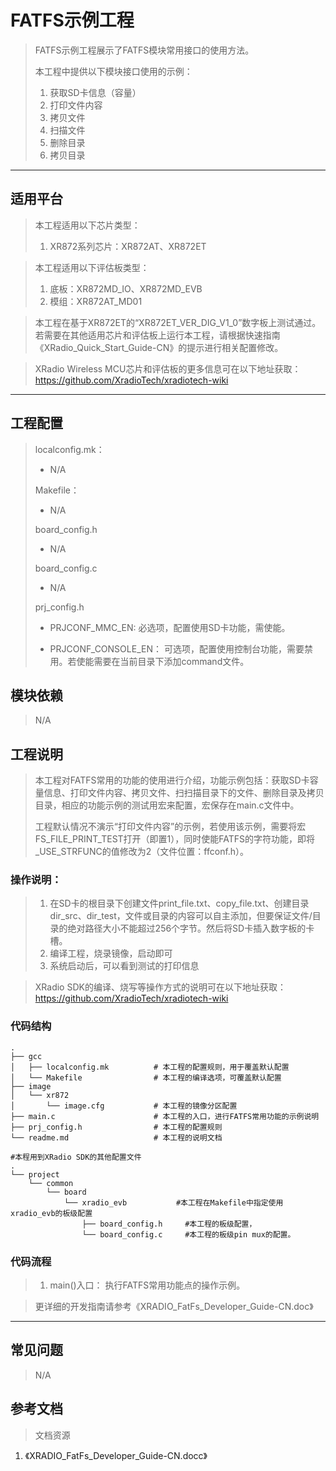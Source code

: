 # FATFS示例工程

> FATFS示例工程展示了FATFS模块常用接口的使用方法。
>
> 本工程中提供以下模块接口使用的示例：
>
> 1. 获取SD卡信息（容量）
> 2. 打印文件内容
> 3. 拷贝文件
> 4. 扫描文件
> 5. 删除目录
> 6. 拷贝目录

---

## 适用平台

> 本工程适用以下芯片类型：
>
> 1. XR872系列芯片：XR872AT、XR872ET

> 本工程适用以下评估板类型：
> 1. 底板：XR872MD_IO、XR872MD_EVB
> 2. 模组：XR872AT_MD01

> 本工程在基于XR872ET的“XR872ET_VER_DIG_V1_0”数字板上测试通过。
> 若需要在其他适用芯片和评估板上运行本工程，请根据快速指南《XRadio_Quick_Start_Guide-CN》的提示进行相关配置修改。

> XRadio Wireless MCU芯片和评估板的更多信息可在以下地址获取：
> https://github.com/XradioTech/xradiotech-wiki

---

## 工程配置

> localconfig.mk：
>
> - N/A
>
> Makefile：
>
> - N/A
>
> board_config.h
>
> - N/A
>
> board_config.c
>
> - N/A
>
> prj_config.h
>
> - PRJCONF_MMC_EN: 必选项，配置使用SD卡功能，需使能。
>
> - PRJCONF_CONSOLE_EN： 可选项，配置使用控制台功能，需要禁用。若使能需要在当前目录下添加command文件。

## 模块依赖

> N/A

## 工程说明

> 本工程对FATFS常用的功能的使用进行介绍，功能示例包括：获取SD卡容量信息、打印文件内容、拷贝文件、扫扫描目录下的文件、删除目录及拷贝目录，相应的功能示例的测试用宏来配置，宏保存在main.c文件中。
>
> 工程默认情况不演示“打印文件内容”的示例，若使用该示例，需要将宏FS_FILE_PRINT_TEST打开（即置1），同时使能FATFS的字符功能，即将_USE_STRFUNC的值修改为2（文件位置：ffconf.h）。

### 操作说明：

> 1. 在SD卡的根目录下创建文件print_file.txt、copy_file.txt、创建目录dir_src、dir_test，文件或目录的内容可以自主添加，但要保证文件/目录的绝对路径大小不能超过256个字节。然后将SD卡插入数字板的卡槽。
> 2. 编译工程，烧录镜像，启动即可
> 3. 系统启动后，可以看到测试的打印信息

> XRadio SDK的编译、烧写等操作方式的说明可在以下地址获取：
> https://github.com/XradioTech/xradiotech-wiki

### 代码结构
```
.
├── gcc
│   ├── localconfig.mk          # 本工程的配置规则，用于覆盖默认配置
│   └── Makefile                # 本工程的编译选项，可覆盖默认配置
├── image
│   └── xr872
│       └── image.cfg           # 本工程的镜像分区配置
├── main.c                      # 本工程的入口，进行FATFS常用功能的示例说明
├── prj_config.h                # 本工程的配置规则
└── readme.md                   # 本工程的说明文档

#本程用到XRadio SDK的其他配置文件
.
└── project
    └── common
        └── board
            └── xradio_evb           #本工程在Makefile中指定使用xradio_evb的板级配置
                ├── board_config.h     #本工程的板级配置，
                └── board_config.c     #本工程的板级pin mux的配置。
```
### 代码流程

> 1. main()入口： 执行FATFS常用功能点的操作示例。
> 

> 更详细的开发指南请参考《XRADIO_FatFs_Developer_Guide-CN.doc》

---

## 常见问题

> N/A

## 参考文档

> 文档资源

1. 《XRADIO_FatFs_Developer_Guide-CN.docc》
